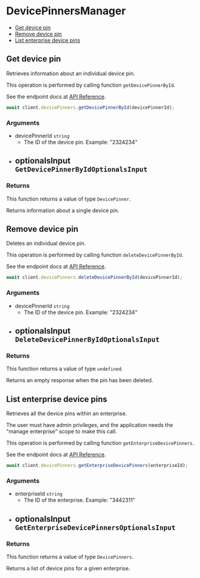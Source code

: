 # DevicePinnersManager

- [Get device pin](#get-device-pin)
- [Remove device pin](#remove-device-pin)
- [List enterprise device pins](#list-enterprise-device-pins)

## Get device pin

Retrieves information about an individual device pin.

This operation is performed by calling function `getDevicePinnerById`.

See the endpoint docs at
[API Reference](https://developer.box.com/reference/get-device-pinners-id/).

<!-- sample get_device_pinners_id -->

```ts
await client.devicePinners.getDevicePinnerById(devicePinnerId);
```

### Arguments

- devicePinnerId `string`
  - The ID of the device pin. Example: "2324234"
- optionalsInput `GetDevicePinnerByIdOptionalsInput`
  -

### Returns

This function returns a value of type `DevicePinner`.

Returns information about a single device pin.

## Remove device pin

Deletes an individual device pin.

This operation is performed by calling function `deleteDevicePinnerById`.

See the endpoint docs at
[API Reference](https://developer.box.com/reference/delete-device-pinners-id/).

<!-- sample delete_device_pinners_id -->

```ts
await client.devicePinners.deleteDevicePinnerById(devicePinnerId);
```

### Arguments

- devicePinnerId `string`
  - The ID of the device pin. Example: "2324234"
- optionalsInput `DeleteDevicePinnerByIdOptionalsInput`
  -

### Returns

This function returns a value of type `undefined`.

Returns an empty response when the pin has been deleted.

## List enterprise device pins

Retrieves all the device pins within an enterprise.

The user must have admin privileges, and the application
needs the "manage enterprise" scope to make this call.

This operation is performed by calling function `getEnterpriseDevicePinners`.

See the endpoint docs at
[API Reference](https://developer.box.com/reference/get-enterprises-id-device-pinners/).

<!-- sample get_enterprises_id_device_pinners -->

```ts
await client.devicePinners.getEnterpriseDevicePinners(enterpriseId);
```

### Arguments

- enterpriseId `string`
  - The ID of the enterprise. Example: "3442311"
- optionalsInput `GetEnterpriseDevicePinnersOptionalsInput`
  -

### Returns

This function returns a value of type `DevicePinners`.

Returns a list of device pins for a given enterprise.
